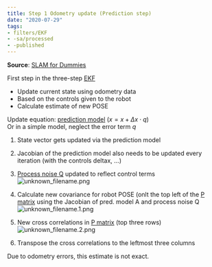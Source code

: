 ```yaml
---
title: Step 1 Odometry update (Prediction step)
date: "2020-07-29"
tags: 
- filters/EKF 
- -sa/processed
- -published
---
```


**Source**: [SLAM for Dummies](bibliography/riisgaard-slam-for-dummies.md)

First step in the three-step [EKF](SLAM/basic-ekf-for-slam.md)

*   Update current state using odometry data
*   Based on the controls given to the robot
*   Calculate estimate of new POSE

Update equation:  [prediction model](SLAM/prediction-model.md) ($x = x + \Delta x \cdot q$)  
Or in a simple model, neglect the error term $q$

1.  State vector gets updated via the prediction model
2.  Jacobian of the prediction model also needs to be updated every iteration (with the controls deltax, ...)
3.  [Process noise Q](SLAM/50.2.1-process-noise-q-and-w-odometry.md) updated to reflect control terms
    ![unknown_filename.png](studienarbeit/_resources/Step_1__Odometry_update_(Prediction_step).resources/unknown_filename.png)
    
4.  Calculate new covariance for robot POSE (onlt the top left of the [P matrix](SLAM/covariance-matrix-p.md) using the Jacobian of pred. model A and process noise Q
    ![unknown_filename.1.png](studienarbeit/_resources/Step_1__Odometry_update_(Prediction_step).resources/unknown_filename.1.png)
    
5.  New cross correlations in [P matrix](SLAM/covariance-matrix-p.md) (top three rows)
    ![unknown_filename.2.png](studienarbeit/_resources/Step_1__Odometry_update_(Prediction_step).resources/unknown_filename.2.png)
    
6.  Transpose the cross correlations to the leftmost three columns

Due to odometry errors, this estimate is not exact.

